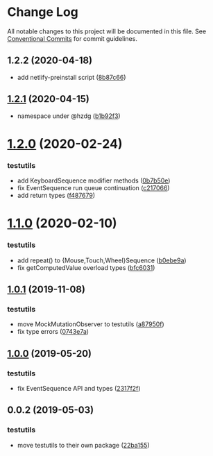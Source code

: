 # Change Log

All notable changes to this project will be documented in this file.
See [Conventional Commits](https://conventionalcommits.org) for commit guidelines.

## 1.2.2 (2020-04-18)


* add netlify-preinstall script ([8b87c66](https://github.com/hzdg/hz-core/commit/8b87c66))


## [1.2.1](https://github.com/hzdg/hz-core/compare/testutils@1.2.0...testutils@1.2.1) (2020-04-15)


* namespace under @hzdg ([b1b92f3](https://github.com/hzdg/hz-core/commit/b1b92f3))


# [1.2.0](https://github.com/hzdg/hz-core/compare/testutils@1.1.0...testutils@1.2.0) (2020-02-24)


### testutils

* add KeyboardSequence modifier methods ([0b7b50e](https://github.com/hzdg/hz-core/commit/0b7b50e))
* fix EventSequence run queue continuation ([c217066](https://github.com/hzdg/hz-core/commit/c217066))
* add return types ([f487679](https://github.com/hzdg/hz-core/commit/f487679))


# [1.1.0](https://github.com/hzdg/hz-core/compare/testutils@1.0.1...testutils@1.1.0) (2020-02-10)


### testutils

* add repeat() to {Mouse,Touch,Wheel}Sequence ([b0ebe9a](https://github.com/hzdg/hz-core/commit/b0ebe9a))
* fix getComputedValue overload types ([bfc6031](https://github.com/hzdg/hz-core/commit/bfc6031))


## [1.0.1](https://github.com/hzdg/hz-core/compare/testutils@1.0.0...testutils@1.0.1) (2019-11-08)


### testutils

* move MockMutationObserver to testutils ([a87950f](https://github.com/hzdg/hz-core/commit/a87950f))
* fix type errors ([0743e7a](https://github.com/hzdg/hz-core/commit/0743e7a))


## [1.0.0](https://github.com/hzdg/hz-core/compare/testutils@0.0.2...testutils@1.0.0) (2019-05-20)


### testutils

* fix EventSequence API and types ([2317f2f](https://github.com/hzdg/hz-core/commit/2317f2f))


## 0.0.2 (2019-05-03)


### testutils

* move testutils to their own package ([22ba155](https://github.com/hzdg/hz-core/commit/22ba155))
